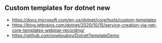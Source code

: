 ## Custom templates for dotnet new

- https://docs.microsoft.com/en-us/dotnet/core/tools/custom-templates
- https://blog.jetbrains.com/dotnet/2020/10/15/service-creation-via-net-core-templates-webinar-recording/
- https://github.com/onelioubov/DotnetTemplateDemo